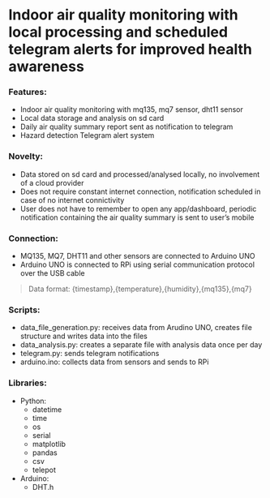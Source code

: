 # Indoor air quality monitoring with local processing and scheduled telegram alerts for improved health awareness

### Features:

-	Indoor air quality monitoring with mq135, mq7 sensor, dht11 sensor
-	Local data storage and analysis on sd card
-	Daily air quality summary report sent as notification to telegram
-	Hazard detection Telegram alert system

### Novelty:

-	Data stored on sd card and processed/analysed locally, no involvement of a cloud provider
-	Does not require constant internet connection, notification scheduled in case of no internet connictivity
-	User does not have to remember to open any app/dashboard, periodic notification containing the air quality summary is sent to user’s mobile

### Connection:

- MQ135, MQ7, DHT11 and other sensors are connected to Arduino UNO
- Arduino UNO is connected to RPi using serial communication protocol over the USB cable

> Data format: {timestamp},{temperature},{humidity},{mq135},{mq7}

### Scripts:

- data_file_generation.py: receives data from Arudino UNO, creates file structure and writes data into the files
- data_analysis.py: creates a separate file with analysis data once per day
- telegram.py: sends telegram notifications
- arduino.ino: collects data from sensors and sends to RPi

### Libraries:

- Python:
    - datetime
    - time
    - os
    - serial
    - matplotlib
    - pandas
    - csv
    - telepot
- Arduino:
    - DHT.h